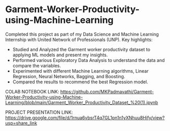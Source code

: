 # Garment-Worker-Productivity-using-Machine-Learning
Completed this project as part of my Data Science and Machine Learning Internship with United Network of Professionals (UNP).
Key highlights:
- Studied and Analyzed the Garment worker productivity dataset to applying ML models and present my insights. 
- Performed various Exploratory Data Analysis to understand the data and compare the variables.
- Experimented with different Machine Learning algorithms, Linear Regression, Neural Networks, Bagging, and Boosting.
- Compared the results to recommend the best Regression model. 

COLAB NOTEBOOK LINK:
https://github.com/MKPadmavathi/Garment-Worker-Productivity-using-Machine-Learning/blob/main/Garment_Worker_Productivity_Dataset_%20(1).ipynb

PROJECT PRESENTATION LINK: 
https://drive.google.com/file/d/1rnua6vbsrT4q7GL1pn1n1yXNhuu8Hify/view?usp=share_link

